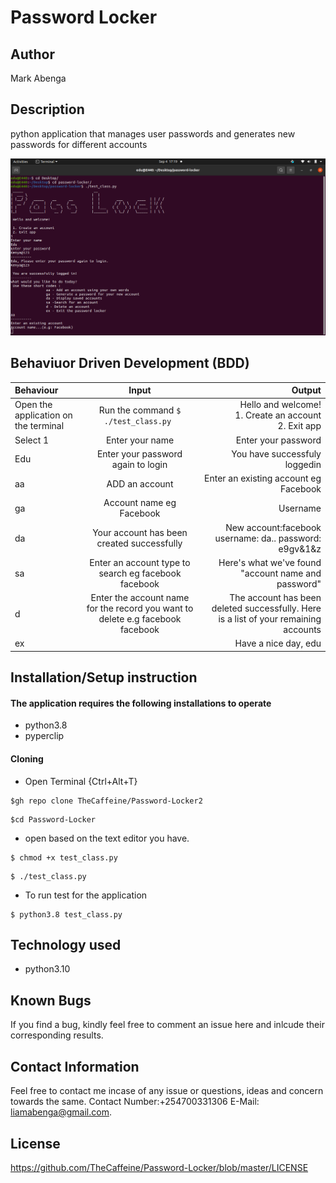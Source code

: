 # Password Locker

## Author

 Mark Abenga 

 ## Description
python application that manages user passwords and generates new passwords for different accounts

<img src="./images/Screenshot%20from%202021-09-04%2017-19-24.png">


## Behaviuor Driven Development (BDD)
|Behaviour | Input | Output
|:-----------------| :--------------:|------------------:|
|Open the application on the terminal| Run the command  ```$ ./test_class.py ```| Hello and welcome! <br> 1. Create an account <br> 2. Exit app |
|Select 1| Enter your name| Enter your password|
|Edu| Enter your password again to login| You have successfuly loggedin|
|aa| ADD an account| Enter an existing account eg Facebook|
|ga| Account name eg Facebook| Username|
|da|Your account has been created successfully|New account:facebook username: da.. password: e9gv&1&z|
|sa|Enter an account type to search eg facebook facebook|Here's what we've found "account name and password"|
|d|Enter the account name for the record you want to delete e.g facebook facebook| The account has been deleted successfully. Here is a list of your remaining accounts|
|ex||Have a nice day, edu|



## Installation/Setup instruction

#### The application requires the following installations to operate
* python3.8
* pyperclip
 
 #### Cloning

* Open Terminal {Ctrl+Alt+T}

```
$gh repo clone TheCaffeine/Password-Locker2
```
```
$cd Password-Locker
```
* open based on the text editor you have.
  
```
$ chmod +x test_class.py
```
```
$ ./test_class.py
```
* To run test for the application

```
$ python3.8 test_class.py
```

## Technology used

* python3.10

## Known Bugs

If you find a bug, kindly feel free to comment an issue here and inlcude their corresponding results.

## Contact  Information

 Feel free to contact me incase of any issue or questions, ideas and concern towards the same.
 Contact Number:+254700331306
 E-Mail: liamabenga@gmail.com.

## License
https://github.com/TheCaffeine/Password-Locker/blob/master/LICENSE
